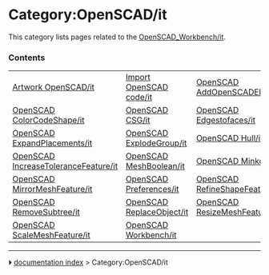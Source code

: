 # Category:OpenSCAD/it
This category lists pages related to the [OpenSCAD_Workbench/it](OpenSCAD_Workbench/it.md).

### Contents

|     |     |     |
| --- | --- | --- |
| [Artwork OpenSCAD/it](Artwork_OpenSCAD/it.md) | [Import OpenSCAD code/it](Import_OpenSCAD_code/it.md) | [OpenSCAD AddOpenSCADElement/it](OpenSCAD_AddOpenSCADElement/it.md) |
| [OpenSCAD ColorCodeShape/it](OpenSCAD_ColorCodeShape/it.md) | [OpenSCAD CSG/it](OpenSCAD_CSG/it.md) | [OpenSCAD Edgestofaces/it](OpenSCAD_Edgestofaces/it.md) |
| [OpenSCAD ExpandPlacements/it](OpenSCAD_ExpandPlacements/it.md) | [OpenSCAD ExplodeGroup/it](OpenSCAD_ExplodeGroup/it.md) | [OpenSCAD Hull/it](OpenSCAD_Hull/it.md) |
| [OpenSCAD IncreaseToleranceFeature/it](OpenSCAD_IncreaseToleranceFeature/it.md) | [OpenSCAD MeshBoolean/it](OpenSCAD_MeshBoolean/it.md) | [OpenSCAD Minkowski/it](OpenSCAD_Minkowski/it.md) |
| [OpenSCAD MirrorMeshFeature/it](OpenSCAD_MirrorMeshFeature/it.md) | [OpenSCAD Preferences/it](OpenSCAD_Preferences/it.md) | [OpenSCAD RefineShapeFeature/it](OpenSCAD_RefineShapeFeature/it.md) |
| [OpenSCAD RemoveSubtree/it](OpenSCAD_RemoveSubtree/it.md) | [OpenSCAD ReplaceObject/it](OpenSCAD_ReplaceObject/it.md) | [OpenSCAD ResizeMeshFeature/it](OpenSCAD_ResizeMeshFeature/it.md) |
| [OpenSCAD ScaleMeshFeature/it](OpenSCAD_ScaleMeshFeature/it.md) | [OpenSCAD Workbench/it](OpenSCAD_Workbench/it.md) |



---
⏵ [documentation index](../README.md) > Category:OpenSCAD/it
